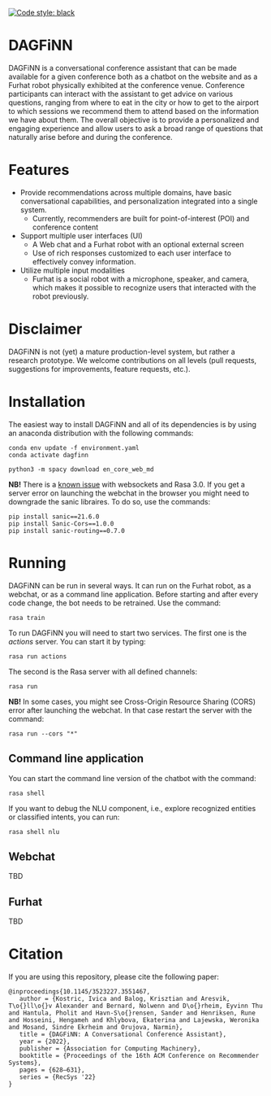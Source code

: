 <!-- [![codecov](https://codecov.io/gh/iai-group/dagfinn/branch/main/graph/badge.svg?token=NMXV7BGZT7)](https://codecov.io/gh/iai-group/dagfinn) -->
[![Code style: black](https://img.shields.io/badge/code%20style-black-000000.svg)](https://github.com/psf/black)

# DAGFiNN

DAGFiNN is a conversational conference assistant that can be made available for a given conference both as a chatbot on the website and as a Furhat robot physically exhibited at the conference venue. Conference participants can interact with the assistant to get advice on various questions, ranging from where to eat in the city or how to get to the airport to which sessions we recommend them to attend based on the information we have about them. The overall objective is to provide a personalized and engaging experience and allow users to ask a broad range of questions that naturally arise before and during the conference.

# Features


  * Provide recommendations across multiple domains, have basic conversational capabilities, and personalization integrated into a single system.
    - Currently, recommenders are built for point-of-interest (POI) and conference content
  * Support multiple user interfaces (UI)
    - A Web chat and a Furhat robot with an optional external screen
    - Use of rich responses customized to each user interface to effectively convey information.
  * Utilize multiple input modalities
    - Furhat is a social robot with a microphone, speaker, and camera, which makes it possible to recognize users that interacted with the robot previously.


# Disclaimer

DAGFiNN is not (yet) a mature production-level system, but rather a research prototype. We welcome contributions on all levels (pull requests, suggestions for improvements, feature requests, etc.).
# Installation

The easiest way to install DAGFiNN and all of its dependencies is by using an anaconda distribution with the following commands:

```
conda env update -f environment.yaml
conda activate dagfinn

python3 -m spacy download en_core_web_md
```

**NB!** There is a [known issue](https://forum.rasa.com/t/problem-with-websockets/49570) with websockets and Rasa 3.0. If you get a server error on launching the webchat in the browser you might need to downgrade the sanic libraires. To do so, use the commands:

```
pip install sanic==21.6.0
pip install Sanic-Cors==1.0.0
pip install sanic-routing==0.7.0
```

# Running

DAGFiNN can be run in several ways. It can run on the Furhat robot, as a webchat, or as a command line application. Before starting and after every code change, the bot needs to be retrained. Use the command:
```
rasa train
```

To run DAGFiNN you will need to start two services.
The first one is the *actions* server. You can start it by typing:

```
rasa run actions
```

The second is the Rasa server with all defined channels:

```
rasa run
```

**NB!** In some cases, you might see Cross-Origin Resource Sharing (CORS) error after launching the webchat. In that case restart the server with the command:

```
rasa run --cors "*"
```

## Command line application

You can start the command line version of the chatbot with the command:

```
rasa shell
```

If you want to debug the NLU component, i.e., explore recognized entities or classified intents, you can run:

```
rasa shell nlu
```

## Webchat

TBD

## Furhat

TBD

# Citation
If you are using this repository, please cite the following paper:

```
@inproceedings{10.1145/3523227.3551467,
   author = {Kostric, Ivica and Balog, Krisztian and Aresvik, T\o{}ll\o{}v Alexander and Bernard, Nolwenn and D\o{}rheim, Eyvinn Thu and Hantula, Pholit and Havn-S\o{}rensen, Sander and Henriksen, Rune and Hosseini, Hengameh and Khlybova, Ekaterina and Lajewska, Weronika and Mosand, Sindre Ekrheim and Orujova, Narmin},
   title = {DAGFiNN: A Conversational Conference Assistant},
   year = {2022},
   publisher = {Association for Computing Machinery},
   booktitle = {Proceedings of the 16th ACM Conference on Recommender Systems},
   pages = {628–631},
   series = {RecSys '22}
}
```